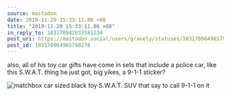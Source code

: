 ```yaml
---
source: mastodon
date: 2019-11-20 15:33:11.86 +00
title: "2019-11-20 15:33:11.86 +00"
in_reply_to: 103170942033581234
post_uri: https://mastodon.social/users/gravely/statuses/103170964965798278
post_id: 103170964965798278
---
```

also, all of his toy car gifts have come in sets that include a police car, like this S.W.A.T. thing he just got, big yikes, a 9-1-1 sticker?


![matchbox car sized black toy S.W.A.T. SUV that say to call 9-1-1 on it](/images/21829118.jpg)

